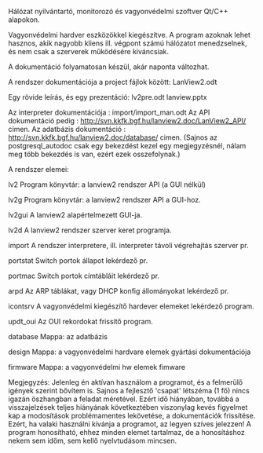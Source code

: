 Hálózat nyilvántartó, monitorozó és vagyonvédelmi szoftver Qt/C++ alapokon.

Vagyonvédelmi hardver eszközökkel kiegészítve.
A program azoknak lehet hasznos, akik nagyobb kliens ill. végpont számú hálózatot menedzselnek, és nem csak a szerverek működésére kiváncsiak.

A dokumentáció folyamatosan készül, akár naponta változhat.

A rendszer dokumentációja a project fájlok között: LanView2.odt

Egy rövide leírás, és egy prezentáció: lv2pre.odt lanview.pptx

Az interpreter dokumentációja : import/import_man.odt 
Az API dokumentáció pedig : http://svn.kkfk.bgf.hu/lanview2.doc/LanView2_API/ címen.
Az adatbázis dokumentáció : http://svn.kkfk.bgf.hu/lanview2.doc/database/ cimen.
(Sajnos az postgresql_autodoc csak egy bekezdést kezel egy megjegyzésnél, nálam meg több bekezdés is van, ezért ezek osszefolynak.)

A rendszer elemei:

lv2	Program könyvtár: a lanview2 rendszer API (a GUI nélkül)

lv2g	Program könyvtár: a lanview2 rendszer API a GUI-hoz.

lv2gui	A lanview2 alapértelmezett GUI-ja.

lv2d	A lanview2 rendszer szerver keret programja.

import	A rendszer interpretere, ill. interpreter távoli végrehajtás szerver pr.

portstat Switch portok állapot lekérdező pr.

portmac Switch portok címtábláit lekérdező pr.

arpd	Az ARP táblákat, vagy DHCP konfig állományokat lekérdező pr.

icontsrv A vagyonvédelmi kiegészítő hardever elemeket lekérdező program.

updt_oui Az OUI rekordokat frissítő program.

database Mappa: az adatbázis

design	Mappa: a vagyonvédelmi hardvare elemek gyártási dokumentációja

firmware Mappa: a vagyonvédelmi hw elemek fimware


Megjegyzés: Jelenleg én aktívan használom a programot, és a felmerülő igények szerint bővítem is. Sajnos a fejlesztő 'csapat'
létszéma (1 fő) nincs igazán öszhangban a feladat méretével. Ezért idő hiányában, továbbá a visszajelzések teljes hiányának
következtében viszonylag kevés figyelmet kap a modosítások problémamentes lekövetése, a dokumentációk frissítése.
Ezért, ha valaki használni kívánja a programot, az legyen szíves jelezzen!
A program honosítható, ehhez minden elemet tartalmaz, de a honosításhoz nekem sem időm, sem kellő nyelvtudásom mincsen.



